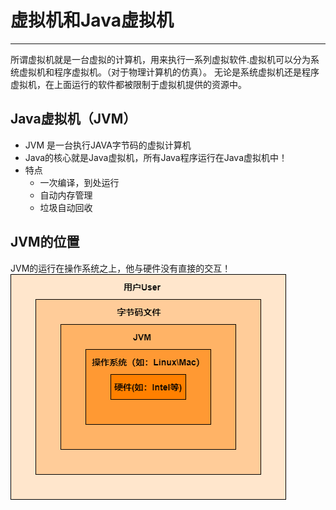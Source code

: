 # 虚拟机和Java虚拟机

-----
所谓虚拟机就是一台虚拟的计算机，用来执行一系列虚拟软件.虚拟机可以分为系统虚拟机和程序虚拟机。（对于物理计算机的仿真）。
无论是系统虚拟机还是程序虚拟机，在上面运行的软件都被限制于虚拟机提供的资源中。

## Java虚拟机（JVM）
* JVM 是一台执行JAVA字节码的虚拟计算机
* Java的核心就是Java虚拟机，所有Java程序运行在Java虚拟机中！
* 特点
  * 一次编译，到处运行
  * 自动内存管理
  * 垃圾自动回收

##  JVM的位置
JVM的运行在操作系统之上，他与硬件没有直接的交互！
![](https://github.com/Dotagoodgogo/JVM/blob/main/javacontent/Photo/JVM%E4%BD%8D%E7%BD%AE.png)
